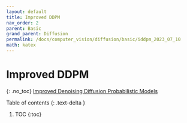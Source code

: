 ```yaml
---
layout: default
title: Improved DDPM
nav_order: 2
parent: Basic
grand_parent: Diffusion
permalink: /docs/computer_vision/diffusion/basic/iddpm_2023_07_10
math: katex
---
```


# Improved DDPM
{: .no_toc}
[Improved Denoising Diffusion Probabilistic Models](https://arxiv.org/abs/2102.09672)

Table of contents
{: .text-delta }
1. TOC
{:toc}
